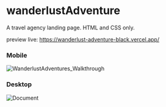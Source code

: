 # wanderlustAdventure

A travel agency landing page. HTML and CSS only.

preview live: https://wanderlust-adventure-black.vercel.app/

### Mobile
![WanderlustAdventures_Walkthrough](https://github.com/user-attachments/assets/6769d3e4-e0b0-4998-afc7-4fff26da623d)

### Desktop
![Document](https://github.com/user-attachments/assets/868b988a-187e-4137-a599-b6f3defefb23)



